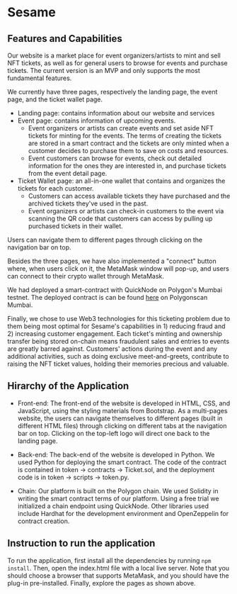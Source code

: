 # Sesame

## Features and Capabilities
Our website is a market place for event organizers/artists to mint and sell NFT tickets, as well as for general users to browse for events and purchase tickets. The current version is an MVP and only supports the most fundamental features.

We currently have three pages, respectively the landing page, the event page, and the ticket wallet page.
- Landing page: contains information about our website and services
- Event page: contains information of upcoming events. 
    - Event organizers or artists can create events and set aside NFT tickets for minting for the events. The terms of creating the tickets are stored in a smart contract and the tickets are only minted when a customer decides to purchase them to save on costs and resources.
    - Event customers can browse for events, check out detailed information for the ones they are interested in, and purchase tickets from the event detail page.
- Ticket Wallet page: an all-in-one wallet that contains and organizes the tickets for each customer.
    - Customers can access available tickets they have purchased and the archived tickets they've used in the past.
    - Event organizers or artists can check-in customers to the event via scanning the QR code that customers can access by pulling up purchased tickets in their wallet.

Users can navigate them to different pages through clicking on the navigation bar on top.

Besides the three pages, we have also implemented a "connect" button where, when users click on it, the MetaMask window will pop-up, and users can connect to their crypto wallet through MetaMask. 

We had deployed a smart-contract with QuickNode on Polygon's Mumbai testnet. The deployed contract is can be found [here](https://mumbai.polygonscan.com/tx/0x59a054cd68f9a288ed7dbcf245b67f1480964a745b5c25d5cea4cc135ff0d7f1) on Polygonscan Mumbai.

Finally, we chose to use Web3 technologies for this ticketing problem due to them being most optimal for Sesame's capabilities in 1) reducing fraud and 2) increasing customer engagement. Each ticket's minting and ownership transfer being stored on-chain means fraudulent sales and entries to events are greatly barred against. Customers' actions during the event and any additional activities, such as doing exclusive meet-and-greets, contribute to raising the NFT ticket values, holding their memories precious and valuable.

## Hirarchy of the Application
- Front-end:
    The front-end of the website is developed in HTML, CSS, and JavaScript, using the styling materials from Bootstrap.
    As a multi-pages website, the users can navigate themselves to different pages (built in different HTML files) through clicking on different tabs at the navigation bar on top. Clicking on the top-left logo will direct one back to the landing page.

- Back-end:
    The back-end of the website is developed in Python. We used Python for deploying the smart contract. The code of the contract is contained in token -> contracts -> Ticket.sol, and the deployment code is in token -> scripts -> token.py.
    
- Chain:
    Our platform is built on the Polygon chain. We used Solidity in writing the smart contract terms of our platform. Using a free trial we initialized a chain endpoint using QuickNode. Other libraries used include Hardhat for the development environment and OpenZeppelin for contract creation.

## Instruction to run the application
To run the application, first install all the dependencies by running `npm install`.
Then, open the index.html file with a local live server.
Note that you should choose a browser that supports MetaMask, and you should have the plug-in pre-installed.
Finally, explore the pages as shown above.
